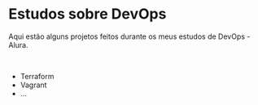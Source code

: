 <h1>Estudos sobre DevOps</h1>
<p>Aqui estão alguns projetos feitos durante os meus estudos de DevOps - Alura.</p>
<br>
<ul>
<li>Terraform</li>
<li>Vagrant</li>
<li>...</li>
</ul>